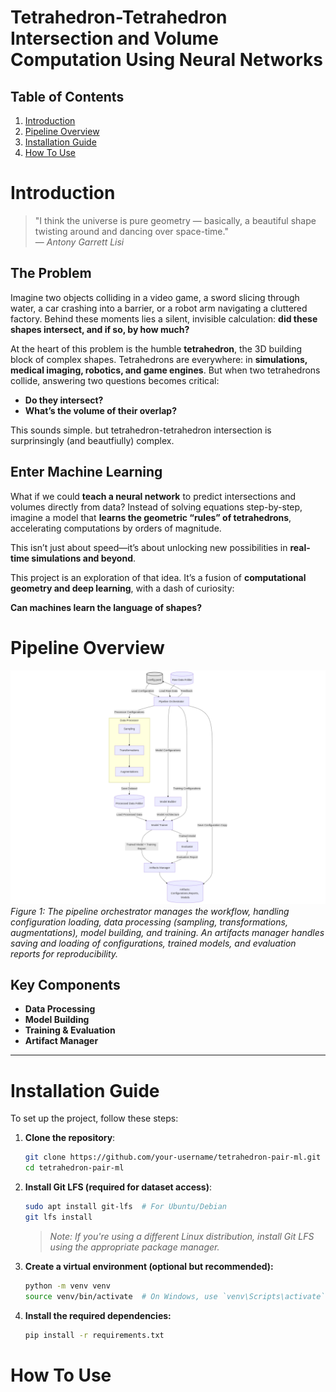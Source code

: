 # Tetrahedron-Tetrahedron Intersection and Volume Computation Using Neural Networks

## Table of Contents
1. [Introduction](#introduction)
2. [Pipeline Overview](#pipeline-overview)
3. [Installation Guide](#installation-guide)
4. [How To Use](#how-to-use)

# Introduction

> "I think the universe is pure geometry — basically, a beautiful shape twisting around and dancing over space-time."  
> — *Antony Garrett Lisi*

## The Problem

Imagine two objects colliding in a video game, a sword slicing through water, a car crashing into a barrier, or a robot arm navigating a cluttered factory. Behind these moments lies a silent, invisible calculation: **did these shapes intersect, and if so, by how much?**

At the heart of this problem is the humble **tetrahedron**, the 3D building block of complex shapes. Tetrahedrons are everywhere: in **simulations, medical imaging, robotics, and game engines**. But when two tetrahedrons collide, answering two questions becomes critical:

- **Do they intersect?**
- **What’s the volume of their overlap?**

This sounds simple. but tetrahedron-tetrahedron intersection is surprinsingly (and beautfiully) complex. 


## Enter Machine Learning

What if we could **teach a neural network** to predict intersections and volumes directly from data? Instead of solving equations step-by-step, imagine a model that **learns the geometric “rules” of tetrahedrons**, accelerating computations by orders of magnitude.

This isn’t just about speed—it’s about unlocking new possibilities in **real-time simulations and beyond**.

This project is an exploration of that idea. It’s a fusion of **computational geometry and deep learning**, with a dash of curiosity:

**Can machines learn the language of shapes?**

# Pipeline Overview

![Architecture](site/resources/architecture.png)  
*Figure 1: The pipeline orchestrator manages the workflow, handling configuration loading, data processing (sampling, transformations, augmentations), model building, and training. An artifacts manager handles saving and loading of configurations, trained models, and evaluation reports for reproducibility.*

## Key Components

- **Data Processing**  
- **Model Building**  
- **Training & Evaluation**  
- **Artifact Manager**

---

# Installation Guide

To set up the project, follow these steps:

1. **Clone the repository**:
   ```bash
   git clone https://github.com/your-username/tetrahedron-pair-ml.git
   cd tetrahedron-pair-ml
   ```

2. **Install Git LFS (required for dataset access)**:
   ```bash
   sudo apt install git-lfs  # For Ubuntu/Debian
   git lfs install
   ```
   > *Note: If you're using a different Linux distribution, install Git LFS using the appropriate package manager.*

3. **Create a virtual environment (optional but recommended):**
    ```bash
    python -m venv venv
    source venv/bin/activate  # On Windows, use `venv\Scripts\activate`
    ```

4. **Install the required dependencies:**
    ```bash
    pip install -r requirements.txt
    ```

# How To Use

